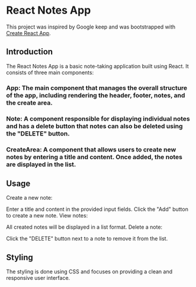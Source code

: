 # React Notes App

This project was inspired by Google keep and was bootstrapped with [Create React App](https://github.com/facebook/create-react-app).

## Introduction
The React Notes App is a basic note-taking application built using React. It consists of three main components:

### App: The main component that manages the overall structure of the app, including rendering the header, footer, notes, and the create area.

### Note: A component responsible for displaying individual notes and has a delete button that notes can also be deleted using the "DELETE" button.

### CreateArea: A component that allows users to create new notes by entering a title and content. Once added, the notes are displayed in the list.

## Usage

Create a new note:

Enter a title and content in the provided input fields.
Click the "Add" button to create a new note.
View notes:

All created notes will be displayed in a list format.
Delete a note:

Click the "DELETE" button next to a note to remove it from the list.

## Styling

 The styling is done using CSS and focuses on providing a clean and responsive user interface.

